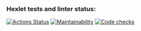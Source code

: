 ### Hexlet tests and linter status:
[![Actions Status](https://github.com/polina-belyakaeva/frontend-project-46/workflows/hexlet-check/badge.svg)](https://github.com/polina-belyakaeva/frontend-project-46/actions)
[![Maintainability](https://api.codeclimate.com/v1/badges/9f9722b06cfeb3f52daa/maintainability)](https://codeclimate.com/github/polina-belyakaeva/frontend-project-46/maintainability)
[![Code checks](https://github.com/polina-belyakaeva/frontend-project-46/actions/workflows/main.yml/badge.svg?branch=main)](https://github.com/polina-belyakaeva/frontend-project-46/actions/workflows/main.yml)
